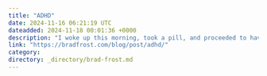 ```yaml
---
title: "ADHD"
date: 2024-11-16 06:21:19 UTC
dateadded: 2024-11-18 00:01:36 +0000
description: "I woke up this morning, took a pill, and proceeded to have one of the most productive writing days I’ve had in perhaps years. The day prior, a doctor diagnosed me with Adult ADHD. I finally drew the unfortunate trauma […]"
link: "https://bradfrost.com/blog/post/adhd/"
category:
directory: _directory/brad-frost.md
---
```

